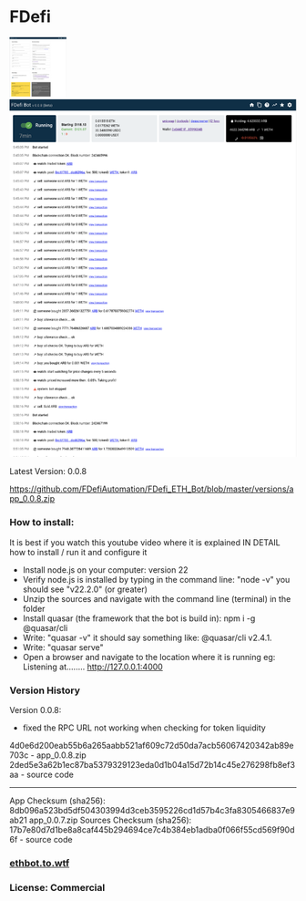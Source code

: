 # FDefi

<img src="https://github.com/FDefiAutomation/FDefi_ETH_Bot/blob/master/static/fdefi1.png"  width="100" alt="fdefi eth bot screenshot 1"/>
<img src="https://github.com/FDefiAutomation/FDefi_ETH_Bot/blob/master/static/fdefi2.png"  width="800" alt="fdefi eth bot screenshot 1"/>

Latest Version: 0.0.8

https://github.com/FDefiAutomation/FDefi_ETH_Bot/blob/master/versions/app_0.0.8.zip

### How to install:

It is best if you watch this youtube video where it is explained IN DETAIL how to install / run it and configure it

- Install node.js on your computer: version 22
- Verify node.js is installed by typing in the command line: "node -v" you should see "v22.2.0" (or greater)
- Unzip the sources and navigate with the command line (terminal) in the folder
- Install quasar (the framework that the bot is build in): npm i -g @quasar/cli
- Write: "quasar -v" it should say something like: @quasar/cli v2.4.1.
- Write: "quasar serve"
- Open a browser and navigate to the location where it is running eg: Listening at........ http://127.0.0.1:4000

### Version History

Version 0.0.8:

- fixed the RPC URL not working when checking for token liquidity

4d0e6d200eab55b6a265aabb521af609c72d50da7acb56067420342ab89e703c - app_0.0.8.zip
2ded5e3a62b1ec87ba5379329123eda0d1b04a15d72b14c45e276298fb8ef3aa - source code

---

App Checksum (sha256): 8db096a523bd5df504303994d3ceb3595226cd1d57b4c3fa8305466837e9ab21 app_0.0.7.zip
Sources Checksum (sha256): 17b7e80d7d1be8a8caf445b294694ce7c4b384eb1adba0f066f55cd569f90d6f - source code

### <a href="https://ethbot.to.wtf" target="_blank">ethbot.to.wtf</a>

### License: Commercial
